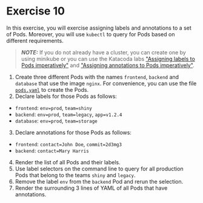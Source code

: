 # Exercise 10

In this exercise, you will exercise assigning labels and annotations to a set of Pods. Moreover, you will use `kubectl` to query for Pods based on different requirements.

> **_NOTE:_** If you do not already have a cluster, you can create one by using minikube or you can use the Katacoda labs ["Assigning labels to Pods imperatively"](https://learning.oreilly.com/scenarios/ckad-labels-assigning/9781098105181/) and ["Assigning annotations to Pods imperatively"](https://learning.oreilly.com/scenarios/ckad-annotations-assigning/9781098105204/).

1. Create three different Pods with the names `frontend`, `backend` and `database` that use the image `nginx`. For convenience, you can use the file [`pods.yaml`](./pods.yaml) to create the Pods.
2. Declare labels for those Pods as follows:

- `frontend`: `env=prod`, `team=shiny`
- `backend`: `env=prod`, `team=legacy`, `app=v1.2.4`
- `database`: `env=prod`, `team=storage`

3. Declare annotations for those Pods as follows:

- `frontend`: `contact=John Doe`, `commit=2d3mg3`
- `backend`: `contact=Mary Harris`

4. Render the list of all Pods and their labels.
5. Use label selectors on the command line to query for all production Pods that belong to the teams `shiny` and `legacy`.
6. Remove the label `env` from the `backend` Pod and rerun the selection.
7. Render the surrounding 3 lines of YAML of all Pods that have annotations.
